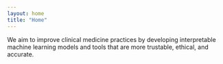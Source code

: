 ```yaml
---
layout: home
title: "Home"
---
```


We aim to improve clinical medicine practices by developing interpretable machine learning models and tools that are more trustable, ethical, and accurate.
